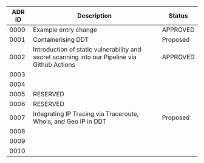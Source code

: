 | ADR ID | Description                                                                                   | Status   |
| ------ | --------------------------------------------------------------------------------------------- | -------- |
| 0000   | Example entry change                                                                          | APPROVED |
| 0001   | Containerising DDT                                                                            | Proposed |
| 0002   | Introduction of static vulnerability and secret scanning into our Pipeline via Github Actions | APPROVED |
| 0003   |                                                                                               |          |
| 0004   |                                                                                               |          |
| 0005   | RESERVED                                                                                      |          |
| 0006   | RESERVED                                                                                      |          |
| 0007   | Integrating IP Tracing via Traceroute, Whois, and Geo IP in DDT                               | Proposed |
| 0008   |                                                                                               |          |
| 0009   |                                                                                               |          |
| 0010   |                                                                                               |          |
